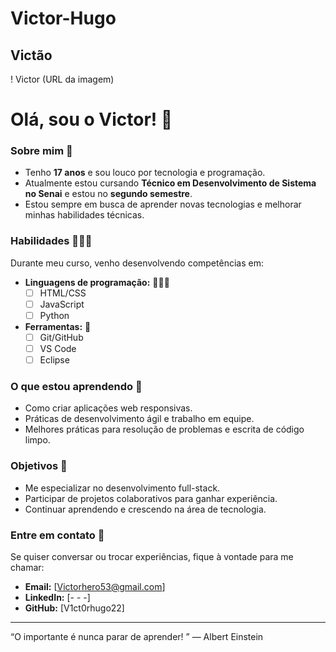 # Victor-Hugo
## Victão

! Victor (URL da imagem)

# Olá, sou o Victor! 👋

### Sobre mim 🫡

- Tenho **17 anos** e sou louco por tecnologia e programação.
- Atualmente estou cursando **Técnico em Desenvolvimento de Sistema no Senai** e estou no **segundo semestre**.
- Estou sempre em busca de aprender novas tecnologias e melhorar minhas habilidades técnicas.

### Habilidades 🤹🏽‍♂️

Durante meu curso, venho desenvolvendo competências em:

- **Linguagens de programação:** 🧑🏽‍💻
  - [ ] HTML/CSS
  - [ ] JavaScript
  - [ ] Python
- **Ferramentas:** 🔧
  - [ ] Git/GitHub
  - [ ] VS Code
  - [ ] Eclipse
  
### O que estou aprendendo 📖

- Como criar aplicações web responsivas.
- Práticas de desenvolvimento ágil e trabalho em equipe.
- Melhores práticas para resolução de problemas e escrita de código limpo.

### Objetivos 🎯

- Me especializar no desenvolvimento full-stack.
- Participar de projetos colaborativos para ganhar experiência.
- Continuar aprendendo e crescendo na área de tecnologia.

### Entre em contato 📲

Se quiser conversar ou trocar experiências, fique à vontade para me chamar:

- **Email:** [Victorhero53@gmail.com]
- **LinkedIn:** [- - -]
- **GitHub:** [V1ct0rhugo22]

---

“O importante é nunca parar de aprender! ” — Albert Einstein


